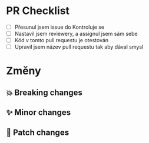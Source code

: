 # PR Checklist
- [ ] Přesunul jsem issue do Kontroluje se
- [ ] Nastavil jsem reviewery, a assignul jsem sám sebe
- [ ] Kód v tomto pull requestu je otestován
- [ ] Upravil jsem název pull requestu tak aby dával smysl

# Změny

## 💥 Breaking changes

## ✨ Minor changes

## 🐛 Patch changes 
